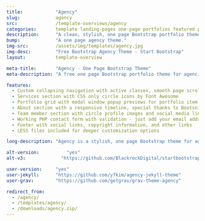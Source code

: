 ```yaml
---
title:            "Agency"
slug:             agency
src:              /template-overviews/agency
categories:       template landing-pages one-page portfolios featured popular
description:      "A clean, stylish, one page Bootstrap portfolio theme perfect for your agency or small business."
bump:             "A one page agency theme."
img-src:          /assets/img/templates/agency.jpg
img-desc:         "Free Bootstrap Agency Theme - Start Bootstrap"
layout:           template-overview

meta-title:       "Agency - One Page Bootstrap Theme"
meta-description: "A free one page Bootstrap portfolio theme for agencies. All Start Bootstrap templates are free to download and open source."

features:
  - Custom collapsing navigation with active classes, smooth page scrolling, and responsive fallback stylings
  - Services section with CSS only circle icons by Font Awesome
  - Portfolio grid with modal window popup previews for portfolio item details
  - About section with a responsive timeline, special thanks to Bootsnipp
  - Team member section with circle profile images and social media links
  - Working PHP contact form with validation - just add your email address to the PHP file included
  - Footer with social links, copyright information, and other links
  - LESS files included for deeper customization options

long-description: "Agency is a stylish, one page Bootstrap theme for agencies and small businesses. The design of Agency is based off of the Golden PSD Theme by Mathavan Jaya. You can download the PSD verison of this theme at FreebiesXpress.com."

alt-version:		  "yes"
alt-v3:		        "https://github.com/BlackrockDigital/startbootstrap-agency/archive/v3.3.7+1.zip"

user-version:     "yes"
user-jekyll:      "https://github.com/y7kim/agency-jekyll-theme"
user-grav:        "https://github.com/getgrav/grav-theme-agency"

redirect_from:
  - /agency/
  - /templates/agency/
  - /downloads/agency.zip/
---
```

